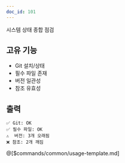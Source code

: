 ```yaml
---
doc_id: 101
---
```


시스템 상태 종합 점검

## 고유 기능
- Git 설치/상태
- 필수 파일 존재
- 버전 일관성
- 참조 유효성

## 출력
```
✅ Git: OK
✅ 필수 파일: OK
⚠️  버전: 3개 오래됨
❌ 참조: 2개 깨짐
```

@[$commands/common/usage-template.md]

